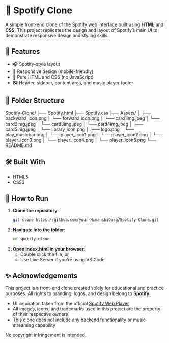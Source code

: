 # 🎵 Spotify Clone

A simple front-end clone of the Spotify web interface built using **HTML** and **CSS**. This project replicates the design and layout of Spotify’s main UI to demonstrate responsive design and styling skills.

## 🚀 Features

- 🎧 Spotify-style layout
- 📱 Responsive design (mobile-friendly)
- 🎨 Pure HTML and CSS (no JavaScript)
- 🖼️ Header, sidebar, content area, and music player footer

## 📁 Folder Structure
  Spotify-Clone/
├── Spotify.html 
├── Spotify.css 
├── Assets/ 
│ ├── backward_icon.png 
│ └── forward_icon.png 
│ └── card1img.jpeg
│ └── card2img.jpeg
│ └── card3img.jpeg
│ └── card4img.jpeg
│ └── card5img.jpeg
│ └── library_icon.png
│ └── logo.png
│ └── play_musicbar.png
│ └── player_icon1.png
│ └── player_icon2.png
│ └── player_icon3.png
│ └── player_icon4.png
│ └── player_icon5.png
└── README.md 

## 🛠️ Built With

- HTML5
- CSS3

## 🔧 How to Run

1. **Clone the repository**:
   ```bash
   git clone https://github.com/your-HimanshiGarg/Spotify-Clone.git
2. **Navigate into the folder**:
    ```bash
    cd spotify-clone
3. **Open index.html in your browser**:
   - Double click the file, or
   - Use Live Server if you're using VS Code
  
## ✨ Acknowledgements

This project is a front-end clone created solely for educational and practice purposes. All rights to branding, logos, and design belong to **Spotify**.

- UI inspiration taken from the official [Spotify Web Player](https://open.spotify.com/)
- All images, icons, and trademarks used in this project are the property of their respective owners
- This clone does not include any backend functionality or music streaming capability

No copyright infringement is intended. 

